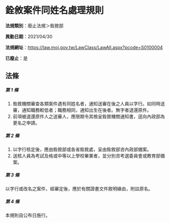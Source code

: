 # 銓敘案件同姓名處理規則

**法規類別**：廢止法規＞銓敘部

**異動日期**：2021/04/30  

**法規網址**：https://law.moj.gov.tw/LawClass/LawAll.aspx?pcode=S0100004

**已廢止**：是



## 法條
##### 第 1 條
1. 銓敘機關審查各類案件遇有同姓名者，通知送審在後之人員以字行。如同時送審，通知職務較低者；職務相同，通知出生在後者。無字者退還原件。
1. 前項被退還原件人之送審人，應限期令其檢呈銓敘機關通知書，逕向內政部為更名之申請。

##### 第 2 條
1. 以字行核定後，應由銓敘部或各省銓敘處，呈由銓敘部咨內政部備案。
1. 送核人員為考試及格或中等以上學校畢業者，並分別咨考選委員會或教育部備案。

##### 第 3 條
以字行或改名之案件，經審定後，應於有關證書文件敘明緣由，附註原名。

##### 第 4 條
本規則自公布日施行。


